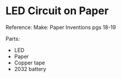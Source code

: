 # LED Circuit on Paper


Reference: Make: Paper Inventions pgs 18-19

Parts:
- LED
- Paper
- Copper tape
- 2032 battery


 